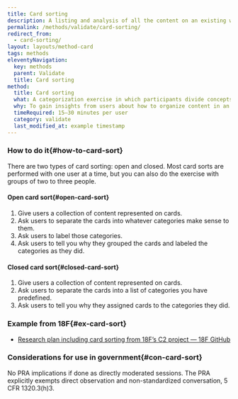 ```yaml
---
title: Card sorting
description: A listing and analysis of all the content on an existing website (including pages, files, videos, audio or other data) that your users might reasonably encounter.
permalink: /methods/validate/card-sorting/
redirect_from:
  - card-sorting/
layout: layouts/method-card
tags: methods
eleventyNavigation:
  key: methods
  parent: Validate
  title: Card sorting
method:
  title: Card sorting
  what: A categorization exercise in which participants divide concepts into different groups based on their understanding of those concepts.
  why: To gain insights from users about how to organize content in an intuitive way.
  timeRequired: 15–30 minutes per user
  category: validate
  last_modified_at: example timestamp
---
```


### How to do it{#how-to-card-sort}

There are two types of card sorting: open and closed. Most card sorts are performed with one user at a time, but you can also do the exercise with groups of two to three people.

#### Open card sort{#open-card-sort}
1. Give users a collection of content represented on cards.
1. Ask users to separate the cards into whatever categories make sense to them.
1. Ask users to label those categories.
1. Ask users to tell you why they grouped the cards and labeled the categories as they did.

#### Closed card sort{#closed-card-sort}
1. Give users a collection of content represented on cards.
1. Ask users to separate the cards into a list of categories you have predefined.
1. Ask users to tell you why they assigned cards to the categories they did.

<section class="method--section method--section--18f-example" markdown="1" >

### Example from 18F{#ex-card-sort}

- [Research plan including card sorting from 18F’s C2 project — 18F GitHub](https://github.com/18F/C2/wiki/Sprint-5:-Interaction-model-June-2016)

</section>

<section class="method--section method--section--government-considerations" markdown="1" >

### Considerations for use in government{#con-card-sort}

No PRA implications if done as directly moderated sessions. The PRA explicitly exempts direct observation and non-standardized conversation, 5 CFR 1320.3(h)3.
</section>
